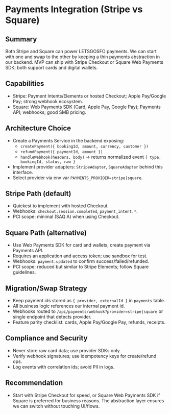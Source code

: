# Payments Integration (Stripe vs Square)

## Summary

Both Stripe and Square can power LETSGOSFO payments. We can start with one and swap to the other by keeping a thin payments abstraction in our backend. MVP can ship with Stripe Checkout or Square Web Payments SDK; both support cards and digital wallets.

## Capabilities

- Stripe: Payment Intents/Elements or hosted Checkout; Apple Pay/Google Pay; strong webhook ecosystem.
- Square: Web Payments SDK (Card, Apple Pay, Google Pay); Payments API; webhooks; good SMB pricing.

## Architecture Choice

- Create a Payments Service in the backend exposing:
  - `createPayment({ bookingId, amount, currency, customer })`
  - `refundPayment({ paymentId, amount })`
  - `handleWebhook(headers, body)` → returns normalized event `{ type, bookingId, status, raw }`
- Implement provider adapters: `StripeAdapter`, `SquareAdapter` behind this interface.
- Select provider via env var `PAYMENTS_PROVIDER=stripe|square`.

## Stripe Path (default)

- Quickest to implement with hosted Checkout.
- Webhooks: `checkout.session.completed`, `payment_intent.*`.
- PCI scope: minimal (SAQ A) when using Checkout.

## Square Path (alternative)

- Use Web Payments SDK for card and wallets; create payment via Payments API.
- Requires an application and access token; use sandbox for test.
- Webhooks: `payment.updated` to confirm success/failed/refunded.
- PCI scope: reduced but similar to Stripe Elements; follow Square guidelines.

## Migration/Swap Strategy

- Keep payment ids stored as `{ provider, externalId }` in `payments` table.
- All business logic references our internal payment id.
- Webhooks routed to `/api/payments/webhook?provider=stripe|square` or single endpoint that detects provider.
- Feature parity checklist: cards, Apple Pay/Google Pay, refunds, receipts.

## Compliance and Security

- Never store raw card data; use provider SDKs only.
- Verify webhook signatures; use idempotency keys for create/refund ops.
- Log events with correlation ids; avoid PII in logs.

## Recommendation

- Start with Stripe Checkout for speed, or Square Web Payments SDK if Square is preferred for business reasons. The abstraction layer ensures we can switch without touching UI/flows.



